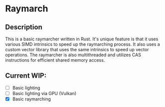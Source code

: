 # Raymarch

## Description

This is a basic raymarcher written in Rust. It's unique feature is that it uses various SIMD intrinsics to speed up the raymarching process. It also uses a custom vector library that uses the same intrinsics to speed up vector operations. The raymarcher is also multithreaded and utilizes CAS instructions for efficient shared memory access.

## Current WIP:
- [ ] Basic lighting
- [ ] Basic lighting via GPU (Vulkan)
- [x] Basic raymarching
